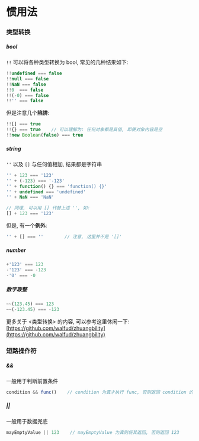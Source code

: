 # 惯用法

### 类型转换

##### bool

`!!`  可以将各种类型转换为 bool, 常见的几种结果如下:

```js
!!undefined === false
!!null === false
!!NaN === false
!!0  === false
!!(-0) === false
!!'' === false
```

但是注意几个**陷阱**:

```js
!![] === true
!!{} === true    // 可以理解为: 任何对象都是真值, 即便对象内容是空
!!new Boolean(false) === true
```

##### string

`''`  以及 `[]`  与任何值相加, 结果都是字符串

```js
'' + 123 === '123'
'' + (-123) === '-123'
'' + function() {} === 'function() {}'
'' + undefined === 'undefined'
'' + NaN === 'NaN'

// 同理, 可以用 [] 代替上述 '', 如:
[] + 123 === '123'
```

但是, 有一个**例外**:

```js
'' + [] === ''        // 注意, 这里并不是 '[]'
```

##### number

```js
+'123' === 123
-'123' === -123
-'0' === -0
```

##### 数字取整

```js
~~(123.45) === 123
~~(-123.45) === -123
```

更多关于 &lt;类型转换&gt; 的内容, 可以参考这里休闲一下: [https://github.com/walfud/zhuangbility](https://github.com/walfud/zhuangbility)



### 短路操作符

##### &&

一般用于判断前置条件

```js
condition && func()    // condition 为真才执行 func, 否则返回 condition 的值
```

##### \|\|

一般用于数据兜底

```js
mayEmptyValue || 123    // mayEmptyValue 为真则将其返回, 否则返回 123
```



